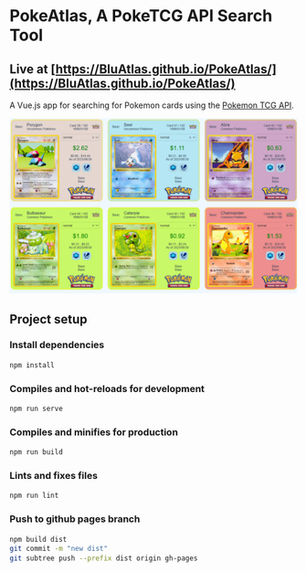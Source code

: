 # PokeAtlas, A PokeTCG API Search Tool

## Live at [https://BluAtlas.github.io/PokeAtlas/](https://BluAtlas.github.io/PokeAtlas/)

A Vue.js app for searching for Pokemon cards using the [Pokemon TCG API](https://pokemontcg.io/).

![img](./thumbnail.png)

## Project setup

### Install dependencies

```bash
npm install
```

### Compiles and hot-reloads for development

```bash
npm run serve
```

### Compiles and minifies for production

```bash
npm run build
```

### Lints and fixes files

```bash
npm run lint
```

### Push to github pages branch

```bash
npm build dist
git commit -m "new dist"
git subtree push --prefix dist origin gh-pages
```
